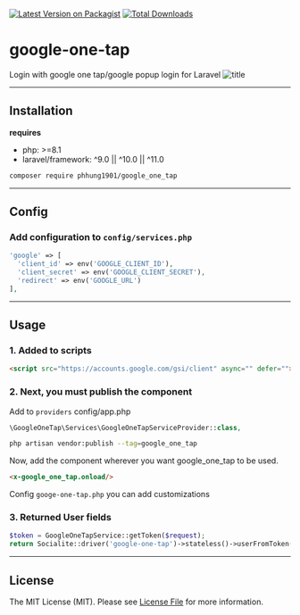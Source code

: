 [![Latest Version on Packagist](https://img.shields.io/packagist/v/phhung1901/google_one_tap.svg?style=flat-square)](https://packagist.org/packages/phhung1901/google_one_tap)
[![Total Downloads](https://img.shields.io/packagist/dt/phhung1901/google_one_tap.svg?style=flat-square)](https://packagist.org/packages/phhung1901/google_one_tap)

# google-one-tap
Login with google one tap/google popup login for Laravel
![title](https://developers.google.com/static/identity/gsi/web/images/one-tap-sign-up.png?hl=vi)

---
## Installation
**requires**
- php: >=8.1
- laravel/framework: ^9.0 || ^10.0 || ^11.0

```bash
composer require phhung1901/google_one_tap
```
---
## Config
### Add configuration to `config/services.php`

```php
'google' => [
  'client_id' => env('GOOGLE_CLIENT_ID'),
  'client_secret' => env('GOOGLE_CLIENT_SECRET'),
  'redirect' => env('GOOGLE_URL')
],
```
---

## Usage
### 1. Added to scripts
```html
<script src="https://accounts.google.com/gsi/client" async="" defer=""></script>
```
### 2. Next, you must publish the component
Add to `providers` config/app.php
```php
\GoogleOneTap\Services\GoogleOneTapServiceProvider::class,
```

```bash
php artisan vendor:publish --tag=google_one_tap
```
Now, add the component wherever you want google_one_tap to be used.
```html
<x-google_one_tap.onload/>
```
Config `googe-one-tap.php` you can add customizations

### 3. Returned User fields
```php
$token = GoogleOneTapService::getToken($request);
return Socialite::driver('google-one-tap')->stateless()->userFromToken($token)
```

---
## License

The MIT License (MIT). Please see [License File](LICENSE.md) for more information.
